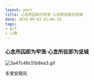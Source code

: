 ```yaml
---
layout: post
title: 心念所囚即为牢笼·心念所驻即为坚城
date: 2019-09-03 21:04:33
tags:
- gif
- 心情
---
```

### 心念所囚即为牢笼·心念所驻即为坚城 ###

![3a47c48c51b8ea3.gif](https://i.loli.net/2019/09/03/j3IdNR2erLuXKmV.gif)

多里安飓风
